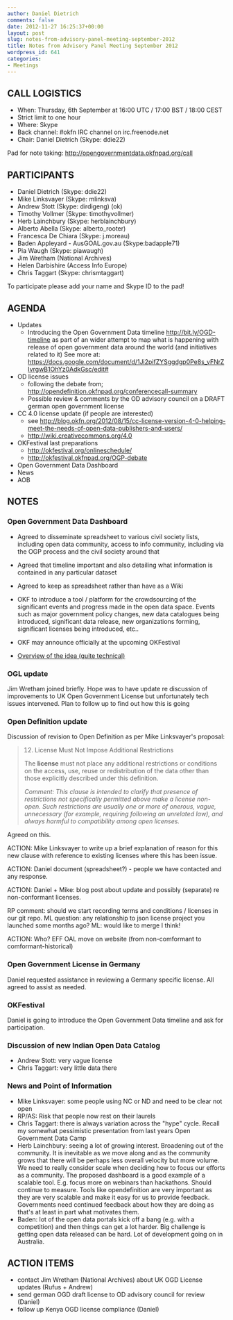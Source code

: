 ```yaml
---
author: Daniel Dietrich
comments: false
date: 2012-11-27 16:25:37+00:00
layout: post
slug: notes-from-advisory-panel-meeting-september-2012
title: Notes from Advisory Panel Meeting September 2012
wordpress_id: 641
categories:
- Meetings
---
```


## CALL LOGISTICS

* When: Thursday, 6th September at 16:00 UTC / 17:00 BST / 18:00 CEST
* Strict limit to one hour
* Where: Skype
* Back channel: #okfn IRC channel on irc.freenode.net
* Chair: Daniel Dietrich (Skype: ddie22)

Pad for note taking: http://opengovernmentdata.okfnpad.org/call

## PARTICIPANTS
* Daniel Dietrich (Skype: ddie22)
* Mike Linksvayer (Skype: mlinksva)
* Andrew Stott (Skype: dirdigeng) (ok)
* Timothy Vollmer (Skype: timothyvollmer)
* Herb Lainchbury (Skype: herblainchbury)
* Alberto Abella (Skype: alberto_rooter)
* Francesca De Chiara (Skype: j.moreau)
* Baden Appleyard - AusGOAL.gov.au (Skype:badapple71)
* Pia Waugh (Skype: piawaugh)
* Jim Wretham (National Archives)
* Helen Darbishire (Access Info Europe)
* Chris Taggart (Skype: chrismtaggart)

To participate please add your name and Skype ID to the pad!

## AGENDA

* Updates
    * Introducing the Open Government Data timeline http://bit.ly/OGD-timeline as part of an wider attempt to map what is happening with release of open government data around the world (and initiatives related to it)
    See more at: https://docs.google.com/document/d/1Ji2pifZYSggdgp0Pe8s_vFNrZIvrgwB1OhYz0AdkGsc/edit#
* OD license issues
    * following the debate from; http://opendefinition.okfnpad.org/conferencecall-summary
    * Possible review & comments by the OD advisory council on a DRAFT german open government license
* CC 4.0 license update (if people are interested)
    * see http://blog.okfn.org/2012/08/15/cc-license-version-4-0-helping-meet-the-needs-of-open-data-publishers-and-users/
    * http://wiki.creativecommons.org/4.0
* OKFestival last preparations
    * http://okfestival.org/onlineschedule/
    * http://okfestival.okfnpad.org/OGP-debate
* Open Government Data Dashboard
* News
* AOB

## NOTES

### Open Government Data Dashboard

* Agreed to disseminate spreadsheet to various civil society lists, including open data community, access to info community, including via the OGP process and the civil society around that
* Agreed that timeline important and also detailing what information is contained in any particular dataset
* Agreed to keep as spreadsheet rather than have as a Wiki
* OKF to introduce a tool / platform for the crowdsourcing of the significant events and progress made in the open data space. Events such as major government policy changes, new data catalogues being introduced, significant data release, new organizations forming, significant licenses being introduced, etc..
* OKF may announce officially at the upcoming OKFestival

* [Overview of the idea (quite technical)](https://docs.google.com/document/d/1Ji2pifZYSggdgp0Pe8s_vFNrZIvrgwB1OhYz0AdkGsc/edit)

### OGL update

Jim Wretham joined briefly. Hope was to have update re discussion of improvements to UK Open Government License but unfortunately tech issues intervened. Plan to follow up to find out how this is going

### Open Definition update

Discussion of revision to Open Definition as per Mike Linksvayer's proposal:

> 12. License Must Not Impose Additional Restrictions
> 
> The **license** must not place any additional restrictions or conditions on the access, use, reuse or redistribution of the data other than those explicitly described under this definition.
> 
> *Comment: This clause is intended to clarify that presence of restrictions not specifically permitted above make a license non-open. Such restrictions are usually one or more of onerous, vague, unnecessary (for example, requiring following an unrelated law), and always harmful to compatibility among open licenses.*

Agreed on this.

ACTION: Mike Linksvayer to write up a brief explanation of reason for this new clause with reference to existing licenses where this has been issue.

ACTION: Daniel document (spreadsheet?) - people we have contacted and any response.

ACTION: Daniel + Mike: blog post about update and possibly (separate) re non-conformant licenses.

RP comment: should we start recording terms and conditions / licenses in our git repo.
ML question: any relationship to json license project you launched some months ago?
ML: would like to merge I think!

ACTION: Who? EFF OAL move on website (from non-comformant to comformant-historical)


### Open Government License in Germany

Daniel requested assistance in reviewing a Germany specific license. All agreed to assist as needed.

### OKFestival 

Daniel is going to introduce the Open Government Data timeline and ask for participation.

### Discussion of new Indian Open Data Catalog

* Andrew Stott: very vague license
* Chris Taggart: very little data there

### News and Point of Information

* Mike Linksvayer: some people using NC or ND and need to be clear not open
* RP/AS: Risk that people now rest on their laurels
* Chris Taggart: there is always variation across the "hype" cycle. Recall my somewhat pessimistic presentation from last years Open Government Data Camp
* Herb Lainchbury: seeing a lot of growing interest. Broadening out of the community. It is inevitable as we move along and as the community grows that there will be perhaps less overall velocity but more volume.  We need to really consider scale when deciding how to focus our efforts as a community.  The proposed dashboard is a good example of a scalable tool.  E.g. focus more on webinars than hackathons. Should continue to measure.  Tools like opendefinition are very important as they are very scalable and make it easy for us to provide feedback.  Governments need continued feedback about how they are doing as that's at least in part what motivates them.
* Baden: lot of the open data portals kick off a bang (e.g. with a competition) and then things can get a lot harder. Big challenge is getting open data released can be hard. Lot of development going on in Australia.


## ACTION ITEMS

* contact Jim Wretham (National Archives) about UK OGD License updates (Rufus + Andrew)
* send german OGD draft license to OD advisory council for review (Daniel)
* follow up Kenya OGD license compliance (Daniel)
